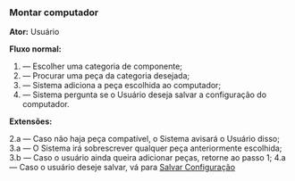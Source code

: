 ### Montar computador

**Ator:** Usuário

**Fluxo normal:**

1. — Escolher uma categoria de componente;
1. — Procurar uma peça da categoria desejada;
1. — Sistema adiciona a peça escolhida ao computador;
1. — Sistema pergunta se o Usuário deseja salvar a configuração do computador.

**Extensões:**

2.a — Caso não haja peça compatível, o Sistema avisará o Usuário disso;  
3.a — O Sistema irá sobrescrever qualquer peça anteriormente escolhida;  
3.b — Caso o usuário ainda queira adicionar peças, retorne ao passo 1;
4.a — Caso o usuário deseje salvar, vá para <ins>Salvar Configuração</ins>

